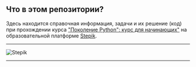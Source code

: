 ## Что в этом репозитории?
Здесь находится справочная информация, задачи и их решение (код) при прохождении курса ["Поколение Python": курс для начинающих"](https://stepik.org/course/58852/syllabus) на образовательной платформе [Stepik](https://stepik.org). 

---

![Stepik](https://stepik.org/static/frontend/topbar_logo.svg "Логотип Stepik")  

---